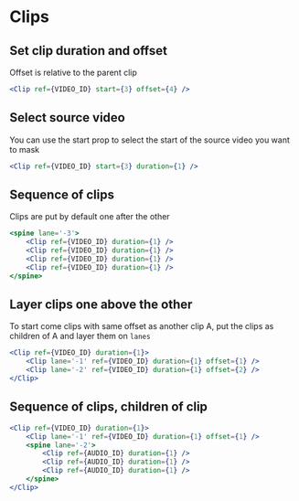 # Clips

## Set clip duration and offset

Offset is relative to the parent clip

```jsx
<Clip ref={VIDEO_ID} start={3} offset={4} />
```

## Select source video

You can use the start prop to select the start of the source video you want to mask

```jsx
<Clip ref={VIDEO_ID} start={3} duration={1} />
```

## Sequence of clips

Clips are put by default one after the other

```jsx
<spine lane='-3'>
    <Clip ref={VIDEO_ID} duration={1} />
    <Clip ref={VIDEO_ID} duration={1} />
    <Clip ref={VIDEO_ID} duration={1} />
    <Clip ref={VIDEO_ID} duration={1} />
</spine>
```

## Layer clips one above the other

To start come clips with same offset as another clip A, put the clips as children of A and layer them on `lanes`

```jsx
<Clip ref={VIDEO_ID} duration={1}>
    <Clip lane='-1' ref={VIDEO_ID} duration={1} offset={1} />
    <Clip lane='-2' ref={VIDEO_ID} duration={1} offset={2} />
</Clip>
```

## Sequence of clips, children of clip

```jsx
<Clip ref={VIDEO_ID} duration={1}>
    <Clip lane='-1' ref={VIDEO_ID} duration={1} offset={1} />
    <spine lane='-2'>
        <Clip ref={AUDIO_ID} duration={1} />
        <Clip ref={AUDIO_ID} duration={1} />
        <Clip ref={AUDIO_ID} duration={1} />
    </spine>
</Clip>
```

